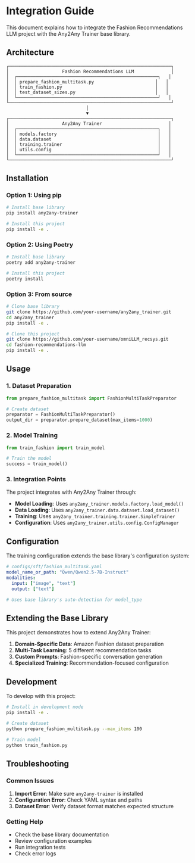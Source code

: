 # Integration Guide

This document explains how to integrate the Fashion Recommendations LLM project with the Any2Any Trainer base library.

## Architecture

```
┌─────────────────────────────────────────────────────────────┐
│                    Fashion Recommendations LLM              │
│  ┌─────────────────────────────────────────────────────┐   │
│  │ prepare_fashion_multitask.py                       │   │
│  │ train_fashion.py                                   │   │
│  │ test_dataset_sizes.py                              │   │
│  └─────────────────────────────────────────────────────┘   │
└─────────────────────────────────────────────────────────────┘
                              │
                              ▼
┌─────────────────────────────────────────────────────────────┐
│                    Any2Any Trainer                         │
│  ┌─────────────────────────────────────────────────────┐   │
│  │ models.factory                                      │   │
│  │ data.dataset                                        │   │
│  │ training.trainer                                    │   │
│  │ utils.config                                        │   │
│  └─────────────────────────────────────────────────────┘   │
└─────────────────────────────────────────────────────────────┘
```

## Installation

### Option 1: Using pip

```bash
# Install base library
pip install any2any-trainer

# Install this project
pip install -e .
```

### Option 2: Using Poetry

```bash
# Install base library
poetry add any2any-trainer

# Install this project
poetry install
```

### Option 3: From source

```bash
# Clone base library
git clone https://github.com/your-username/any2any_trainer.git
cd any2any_trainer
pip install -e .

# Clone this project
git clone https://github.com/your-username/omniLLM_recsys.git
cd fashion-recommendations-llm
pip install -e .
```

## Usage

### 1. Dataset Preparation

```python
from prepare_fashion_multitask import FashionMultiTaskPreparator

# Create dataset
preparator = FashionMultiTaskPreparator()
output_dir = preparator.prepare_dataset(max_items=1000)
```

### 2. Model Training

```python
from train_fashion import train_model

# Train the model
success = train_model()
```

### 3. Integration Points

The project integrates with Any2Any Trainer through:

- **Model Loading**: Uses `any2any_trainer.models.factory.load_model()`
- **Data Loading**: Uses `any2any_trainer.data.dataset.load_dataset()`
- **Training**: Uses `any2any_trainer.training.trainer.SimpleTrainer`
- **Configuration**: Uses `any2any_trainer.utils.config.ConfigManager`

## Configuration

The training configuration extends the base library's configuration system:

```yaml
# configs/sft/fashion_multitask.yaml
model_name_or_path: "Qwen/Qwen2.5-7B-Instruct"
modalities:
  input: ["image", "text"]
  output: ["text"]

# Uses base library's auto-detection for model_type
```

## Extending the Base Library

This project demonstrates how to extend Any2Any Trainer:

1. **Domain-Specific Data**: Amazon Fashion dataset preparation
2. **Multi-Task Learning**: 5 different recommendation tasks
3. **Custom Prompts**: Fashion-specific conversation generation
4. **Specialized Training**: Recommendation-focused configuration

## Development

To develop with this project:

```bash
# Install in development mode
pip install -e .

# Create dataset
python prepare_fashion_multitask.py --max_items 100

# Train model
python train_fashion.py
```

## Troubleshooting

### Common Issues

1. **Import Error**: Make sure `any2any-trainer` is installed
2. **Configuration Error**: Check YAML syntax and paths
3. **Dataset Error**: Verify dataset format matches expected structure

### Getting Help

- Check the base library documentation
- Review configuration examples
- Run integration tests
- Check error logs
